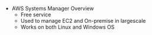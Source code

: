 - AWS Systems Manager Overview
	- Free service
	- Used to manage EC2 and On-premise in largescale
	- Works on both Linux and Windows OS
